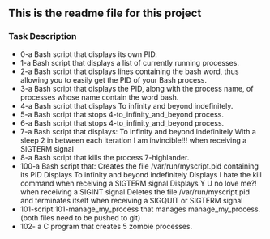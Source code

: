 ## This is the readme file for this project

### Task Description
* 0-a Bash script that displays its own PID.
* 1-a Bash script that displays a list of currently running processes.
* 2-a Bash script that displays lines containing the bash word, thus allowing you to easily get the PID of your Bash process.
* 3-a Bash script that displays the PID, along with the process name, of processes whose name contain the word bash.
* 4-a Bash script that displays To infinity and beyond indefinitely.
* 5-a Bash script that stops 4-to_infinity_and_beyond process.
* 6-a Bash script that stops 4-to_infinity_and_beyond process.
* 7-a Bash script that displays:
    To infinity and beyond indefinitely
    With a sleep 2 in between each iteration
    I am invincible!!! when receiving a SIGTERM signal
* 8-a Bash script that kills the process 7-highlander.
* 100-a Bash script that:
      Creates the file /var/run/myscript.pid containing its PID
      Displays To infinity and beyond indefinitely
      Displays I hate the kill command when receiving a SIGTERM signal
      Displays Y U no love me?! when receiving a SIGINT signal
      Deletes the file /var/run/myscript.pid and terminates itself when receiving a SIGQUIT or SIGTERM signal
* 101-script 101-manage_my_process that manages manage_my_process. (both files need to be pushed to git)
* 102- a C program that creates 5 zombie processes.
